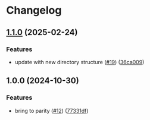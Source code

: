# Changelog

## [1.1.0](https://github.com/theholocron/cli-template/compare/v1.0.0...v1.1.0) (2025-02-24)


### Features

* update with new directory structure ([#19](https://github.com/theholocron/cli-template/issues/19)) ([36ca009](https://github.com/theholocron/cli-template/commit/36ca009bf2b1e79eef638a1a6f5d72eb3da1dfa6))

## 1.0.0 (2024-10-30)


### Features

* bring to parity ([#12](https://github.com/theholocron/cli-template/issues/12)) ([77331df](https://github.com/theholocron/cli-template/commit/77331df64b3871a8b03285001ae27f6480d81221))
